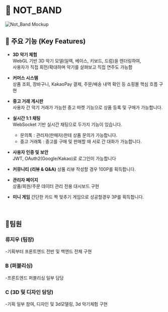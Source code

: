 # 🎵 NOT_BAND 
![Not_Band Mockup](https://github.com/user-attachments/assets/983e9acb-d67b-47d6-a954-e7b894ea24b0)



## 📍 주요 기능 (Key Features)

- **3D 악기 체험**  
  WebGL 기반 3D 악기 모델(일렉, 베이스, 키보드, 드럼)을 렌더링하여,  
  사용자가 직접 회전/확대하며 악기를 살펴보고 직접 연주도 가능함  

- **커머스 시스템**  
  상품 조회, 장바구니, KakaoPay 결제, 주문/배송 내역 확인 등 쇼핑몰 핵심 흐름 구현

- **중고 거래 게시판**  
  사용자 간 악기 거래가 가능한 중고 마켓 기능으로
  상품 등록 및 구매가 가능합니다.

- **실시간 1:1 채팅**  
  WebSocket 기반 실시간 채팅으로 두가지 기능이 있습니다.
  - 문의톡 : 관리자(판매자)한테 상품 문의가 가능합니다.
  - 중고 거래톡 : 중고를 구매 및 판매할 때 서로 간 대화가 가능합니다.

- **사용자 인증 및 보안**  
  JWT, OAuth2(Google/Kakao)로 로그인이 가능합니다

- **커뮤니티 (리뷰 & Q&A)** 
  상품 리뷰 작성할 경우 100P를 획득합니다.

- **관리자 페이지**  
  상품/회원/주문 데이터 관리 전용 대시보드 구현
- **미니 게임**
  간단한 카드 짝 맞추기 게임으로 성공할경우 3P를 획득합니다.

<br/>

## 👥팀원
### 류지우 (팀장)
-기획부터 프론트엔드 전반 및 백엔드 전체 구현
### B (퍼블리싱)
-프론트엔드 퍼블리싱 일부 담당
### C (3D 및 디자인 담당)
-기획 일부 참여, 디자인 및 3d모델링, 3d 악기체험 구현
